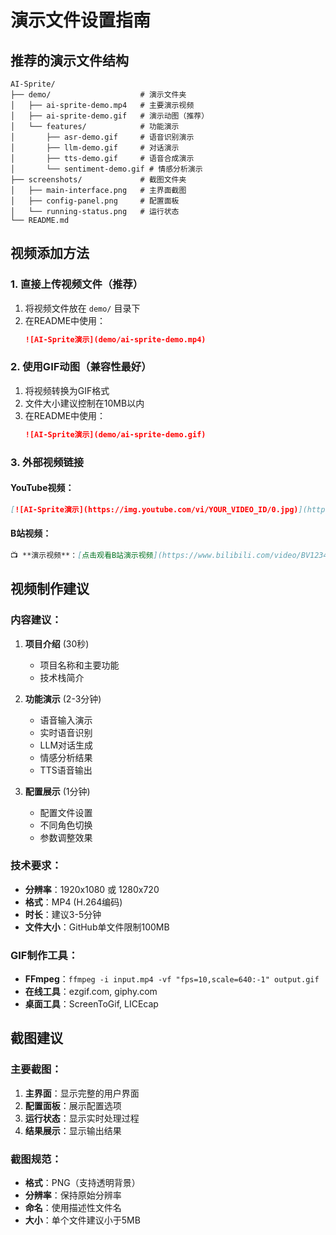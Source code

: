 # 演示文件设置指南

## 推荐的演示文件结构

```
AI-Sprite/
├── demo/                    # 演示文件夹
│   ├── ai-sprite-demo.mp4   # 主要演示视频
│   ├── ai-sprite-demo.gif   # 演示动图（推荐）
│   └── features/            # 功能演示
│       ├── asr-demo.gif     # 语音识别演示
│       ├── llm-demo.gif     # 对话演示
│       ├── tts-demo.gif     # 语音合成演示
│       └── sentiment-demo.gif # 情感分析演示
├── screenshots/             # 截图文件夹
│   ├── main-interface.png   # 主界面截图
│   ├── config-panel.png     # 配置面板
│   └── running-status.png   # 运行状态
└── README.md
```

## 视频添加方法

### 1. 直接上传视频文件（推荐）
1. 将视频文件放在 `demo/` 目录下
2. 在README中使用：
   ```markdown
   ![AI-Sprite演示](demo/ai-sprite-demo.mp4)
   ```

### 2. 使用GIF动图（兼容性最好）
1. 将视频转换为GIF格式
2. 文件大小建议控制在10MB以内
3. 在README中使用：
   ```markdown
   ![AI-Sprite演示](demo/ai-sprite-demo.gif)
   ```

### 3. 外部视频链接
#### YouTube视频：
```markdown
[![AI-Sprite演示](https://img.youtube.com/vi/YOUR_VIDEO_ID/0.jpg)](https://www.youtube.com/watch?v=YOUR_VIDEO_ID)
```

#### B站视频：
```markdown
📺 **演示视频**：[点击观看B站演示视频](https://www.bilibili.com/video/BV1234567890)
```

## 视频制作建议

### 内容建议：
1. **项目介绍** (30秒)
   - 项目名称和主要功能
   - 技术栈简介

2. **功能演示** (2-3分钟)
   - 语音输入演示
   - 实时语音识别
   - LLM对话生成
   - 情感分析结果
   - TTS语音输出

3. **配置展示** (1分钟)
   - 配置文件设置
   - 不同角色切换
   - 参数调整效果

### 技术要求：
- **分辨率**：1920x1080 或 1280x720
- **格式**：MP4 (H.264编码)
- **时长**：建议3-5分钟
- **文件大小**：GitHub单文件限制100MB

### GIF制作工具：
- **FFmpeg**：`ffmpeg -i input.mp4 -vf "fps=10,scale=640:-1" output.gif`
- **在线工具**：ezgif.com, giphy.com
- **桌面工具**：ScreenToGif, LICEcap

## 截图建议

### 主要截图：
1. **主界面**：显示完整的用户界面
2. **配置面板**：展示配置选项
3. **运行状态**：显示实时处理过程
4. **结果展示**：显示输出结果

### 截图规范：
- **格式**：PNG（支持透明背景）
- **分辨率**：保持原始分辨率
- **命名**：使用描述性文件名
- **大小**：单个文件建议小于5MB
